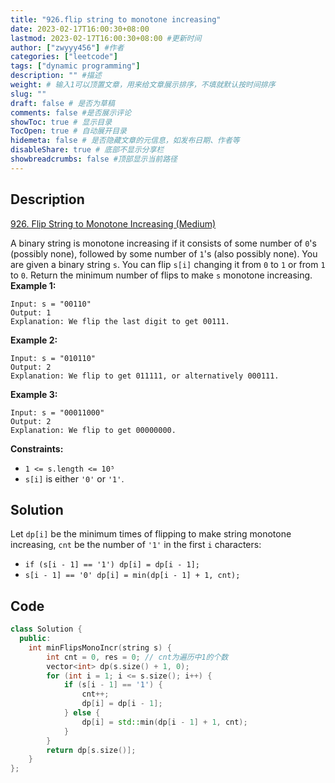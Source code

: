 ```yaml
---
title: "926.flip string to monotone increasing"
date: 2023-02-17T16:00:30+08:00
lastmod: 2023-02-17T16:00:30+08:00 #更新时间
author: ["zwyyy456"] #作者
categories: ["leetcode"]
tags: ["dynamic programming"]
description: "" #描述
weight: # 输入1可以顶置文章，用来给文章展示排序，不填就默认按时间排序
slug: ""
draft: false # 是否为草稿
comments: false #是否展示评论
showToc: true # 显示目录
TocOpen: true # 自动展开目录
hidemeta: false # 是否隐藏文章的元信息，如发布日期、作者等
disableShare: true # 底部不显示分享栏
showbreadcrumbs: false #顶部显示当前路径
---
```

## Description
[926. Flip String to Monotone Increasing (Medium)](https://leetcode.com/problems/flip-string-to-monotone-increasing/)

A binary string is monotone increasing if it consists of some number of `0`'s (possibly none),
followed by some number of `1`'s (also possibly none).
You are given a binary string `s`. You can flip `s[i]` changing it from `0` to `1` or from `1` to
`0`.
Return the minimum number of flips to make  `s` monotone increasing.
**Example 1:**
```
Input: s = "00110"
Output: 1
Explanation: We flip the last digit to get 00111.
```
**Example 2:**
```
Input: s = "010110"
Output: 2
Explanation: We flip to get 011111, or alternatively 000111.
```
**Example 3:**
```
Input: s = "00011000"
Output: 2
Explanation: We flip to get 00000000.
```
**Constraints:**
- `1 <= s.length <= 10⁵`
- `s[i]` is either `'0'` or `'1'`.

## Solution
Let `dp[i]` be the minimum times of flipping to make string monotone increasing, `cnt` be the number of `'1'` in the first `i` characters:
- `if (s[i - 1] == '1') dp[i] = dp[i - 1];`
- `s[i - 1] == '0' dp[i] = min(dp[i - 1] + 1, cnt);`

## Code
```cpp
class Solution {
  public:
    int minFlipsMonoIncr(string s) {
        int cnt = 0, res = 0; // cnt为遍历中1的个数
        vector<int> dp(s.size() + 1, 0);
        for (int i = 1; i <= s.size(); i++) {
            if (s[i - 1] == '1') {
                cnt++;
                dp[i] = dp[i - 1];
            } else {
                dp[i] = std::min(dp[i - 1] + 1, cnt);
            }
        }
        return dp[s.size()];
    }
};
```

